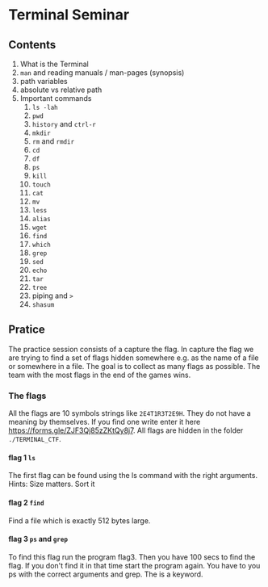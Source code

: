 # Terminal Seminar

## Contents

1. What is the Terminal
1. `man` and reading manuals / man-pages (synopsis)
1. path variables 
1. absolute vs relative path
1. Important commands
    1. `ls -lah`
    1. `pwd`
    1. `history` and `ctrl-r`
    1. `mkdir`
    1. `rm` and `rmdir`
    1. `cd`
    1. `df`
    1. `ps`
    1. `kill`
    1. `touch`
    1. `cat`
    1. `mv`
    1. `less`
    1. `alias`
    1. `wget`
    1. `find`
    1. `which`
    1. `grep`
    1. `sed`
    1. `echo`
    1. `tar`
    1. `tree`
    1. piping and `>`
    1. `shasum`

## Pratice

The practice session consists of a capture the flag. In capture the flag we are trying to find a set of flags hidden somewhere e.g. as the name of a file or somewhere in a file. The goal is to collect as many flags as possible. The team with the most flags in the end of the games wins.

### The flags
All the flags are 10 symbols strings like `2E4T1R3T2E9H`. They do not have a meaning by themselves. If you find one write enter it here https://forms.gle/ZJF3Qj85zZKtQy8j7. All flags are hidden in the folder `./TERMINAL_CTF`.

#### flag 1 `ls`
The first flag can be found using the ls command with the right arguments.
Hints: Size matters. Sort it

#### flag 2 `find`

Find a file which is exactly 512 bytes large. 

#### flag 3 `ps` and `grep` 

To find this flag run the program flag3. Then you have 100 secs to find the flag. If you don't find it in that time start the program again.
You have to you ps with the correct arguments and grep. The is a keyword. 
